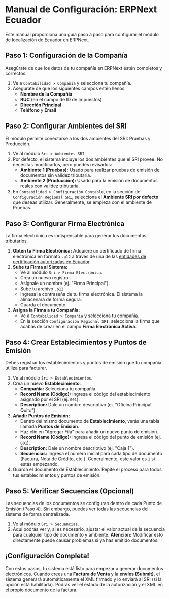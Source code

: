# Manual de Configuración: ERPNext Ecuador

Este manual proporciona una guía paso a paso para configurar el módulo de localización de Ecuador en ERPNext.

## Paso 1: Configuración de la Compañía

Asegúrate de que los datos de tu compañía en ERPNext estén completos y correctos.
1.  Ve a `Contabilidad > Compañía` y selecciona tu compañía.
2.  Asegúrate de que los siguientes campos estén llenos:
    -   **Nombre de la Compañía**
    -   **RUC** (en el campo de ID de Impuestos)
    -   **Dirección Principal**
    -   **Teléfono** y **Email**

## Paso 2: Configurar Ambientes del SRI

El módulo permite conectarse a los dos ambientes del SRI: Pruebas y Producción.
1.  Ve al módulo `Sri > Ambientes SRI`.
2.  Por defecto, el sistema incluye los dos ambientes que el SRI provee. No necesitas modificarlos, pero puedes revisarlos:
    -   **Ambiente 1 (Pruebas):** Usado para realizar pruebas de emisión de documentos sin validez tributaria.
    -   **Ambiente 2 (Producción):** Usado para la emisión de documentos reales con validez tributaria.
3.  En `Contabilidad > Configuración Contable`, en la sección de `Configuración Regional SRI`, selecciona el **Ambiente SRI por defecto** que deseas utilizar. Generalmente, se empieza con el ambiente de Pruebas.

## Paso 3: Configurar Firma Electrónica

La firma electrónica es indispensable para generar los documentos tributarios.
1.  **Obtén tu Firma Electrónica:** Adquiere un certificado de firma electrónica en formato `.p12` a través de una de las [entidades de certificación autorizadas en Ecuador](https://www.google.com/search?q=entidades+de+certificacion+autorizadas+ecuador).
2.  **Sube tu Firma al Sistema:**
    -   Ve al módulo `Sri > Firma Electrónica`.
    -   Crea un nuevo registro.
    -   Asígnale un nombre (ej. "Firma Principal").
    -   Sube tu archivo `.p12`.
    -   Ingresa la contraseña de tu firma electrónica. El sistema la almacenará de forma segura.
    -   Guarda el documento.
3.  **Asigna la Firma a tu Compañía:**
    -   Ve a `Contabilidad > Compañía` y selecciona tu compañía.
    -   En la sección `Configuración Regional SRI`, selecciona la firma que acabas de crear en el campo **Firma Electrónica Activa**.

## Paso 4: Crear Establecimientos y Puntos de Emisión

Debes registrar los establecimientos y puntos de emisión que tu compañía utiliza para facturar.
1.  Ve al módulo `Sri > Establecimientos`.
2.  Crea un nuevo **Establecimiento**.
    -   **Compañía:** Selecciona tu compañía.
    -   **Record Name (Código):** Ingresa el código del establecimiento asignado por el SRI (ej. `001`).
    -   **Description:** Dale un nombre descriptivo (ej. "Oficina Principal Quito").
3.  **Añadir Puntos de Emisión:**
    -   Dentro del mismo documento de **Establecimiento**, verás una tabla llamada **Puntos de Emisión**.
    -   Haz clic en "Agregar Fila" para añadir un nuevo punto de emisión.
    -   **Record Name (Código):** Ingresa el código del punto de emisión (ej. `001`).
    -   **Description:** Dale un nombre descriptivo (ej. "Caja 1").
    -   **Secuencias:** Ingresa el número inicial para cada tipo de documento (Factura, Nota de Crédito, etc.). Generalmente, este valor es `1` si estás empezando.
4.  Guarda el documento de Establecimiento. Repite el proceso para todos tus establecimientos y puntos de emisión.

## Paso 5: Verificar Secuencias (Opcional)

Las secuencias de los documentos se configuran dentro de cada Punto de Emisión (Paso 4). Sin embargo, puedes ver todas las secuencias del sistema de forma centralizada.
1.  Ve al módulo `Sri > Secuencias`.
2.  Aquí podrás ver y, si es necesario, ajustar el valor actual de la secuencia para cualquier tipo de documento y ambiente. **Atención:** Modificar esto directamente puede causar problemas si ya has emitido documentos.

## ¡Configuración Completa!

Con estos pasos, tu sistema está listo para empezar a generar documentos electrónicos. Cuando crees una **Factura de Venta** y la **envíes (Submit)**, el sistema generará automáticamente el XML firmado y lo enviará al SRI (si la opción está habilitada). Podrás ver el estado de la autorización y el XML en el propio documento de la factura.
